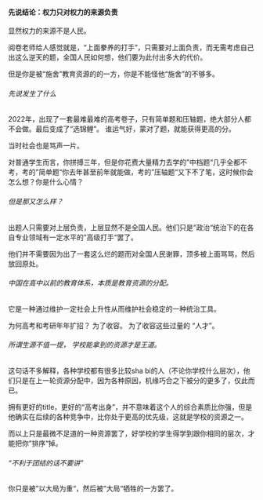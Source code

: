 
#### 先说结论：权力只对权力的来源负责

显然权力的来源不是人民。

阅卷老师给人感觉就是，“上面豢养的打手”，只需要对上面负责，而无需考虑自己出这么逆天的题，全国人民如何想，他们要为此付出多大的代价。

但是你是被“施舍”教育资源的的一方，你是不能怪他“施舍”的不够多。

###### 先说发生了什么

2022年，出现了一套最难最难的高考卷子，只有简单题和压轴题，绝大部分人都不会做。最后变成了“选锦鲤”。
谁运气好，蒙对了题，就能获得更高的分。

当时社会也是骂声一片。

对普通学生而言，你拼搏三年，但是你花费大量精力去学的”中档题“几乎全都不考，考的”简单题“你去年甚至前年就能做，考的”压轴题“又下不了笔，这时候你会怎么想？你是什么心情？

###### 但是那又怎么样？

出题人只需要对上层负责，上层显然不是全国人民。他们只是“政治“统治下的在各自专业领域有一定水平的”高级打手“罢了。

他们并不需要因为出了一套这么烂的题而对全国人民谢罪，顶多被上面骂骂，然后放回原处。

###### 中国在高中以前的教育体系，本质是教育资源的分配。

它是一种通过维护一定社会上升性从而维护社会稳定的一种统治工具。

为何高考和考研年年扩招？ 为了收容。
为了收容这些过量的 “人才”。

###### 所谓生源不值一提， 学校能拿到的资源才是王道。

这句话不多解释，各种学校都有很多比较sha bi的人（不论你学校什么层次），他们只是在上一轮资源分配中，因为各种原因，机缘巧合之下被分的更多了，仅此而已。

拥有更好的title，更好的“高考出身”，并不意味着这个人的综合素质比你强，但是他确实在后续的各种竞争中，比你处于更高的优先级，这就是学校的资源之一。

而以上只是最微不足道的一种资源罢了，好学校的学生得学到跟你相同的层次，才能把你”排序“掉。

###### “不利于团结的话不要讲”

你只是被”以大局为重“，然后被”大局“牺牲的一方罢了。